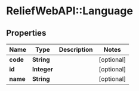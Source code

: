 # ReliefWebAPI::Language

## Properties
Name | Type | Description | Notes
------------ | ------------- | ------------- | -------------
**code** | **String** |  | [optional] 
**id** | **Integer** |  | [optional] 
**name** | **String** |  | [optional] 


